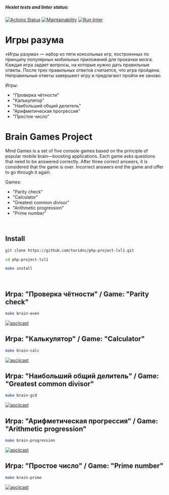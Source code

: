 ##### Hexlet tests and linter status:
[![Actions Status](https://github.com/toridnc/php-project-lvl1/workflows/hexlet-check/badge.svg)](https://github.com/toridnc/php-project-lvl1/actions) [![Maintainability](https://api.codeclimate.com/v1/badges/a99a88d28ad37a79dbf6/maintainability)](https://codeclimate.com/github/codeclimate/codeclimate/maintainability) [![Run linter](https://github.com/toridnc/php-project-lvl1/actions/workflows/run-linter.yml/badge.svg)](https://github.com/toridnc/php-project-lvl1/actions)

# Игры разума

«Игры разума» — набор из пяти консольных игр, построенных по принципу популярных мобильных приложений для прокачки мозга. Каждая игра задает вопросы, на которые нужно дать правильные ответы. После трех правильных ответов считается, что игра пройдена. Неправильные ответы завершают игру и предлагают пройти ее заново.

Игры:
* "Проверка чётности"
* "Калькулятор"
* "Наибольший общий делитель"
* "Арифметическая прогрессия"
* "Простое число"

# Brain Games Project

Mind Games is a set of five console games based on the principle of popular mobile brain—boosting applications. Each game asks questions that need to be answered correctly. After three correct answers, it is considered that the game is over. Incorrect answers end the game and offer to go through it again.

Games:
* "Parity check"
* "Calculator"
* "Greatest common divisor"
* "Arithmetic progression"
* "Prime number"

<br>

## Install
```sh
git clone https://github.com/toridnc/php-project-lvl1.git
```
```sh
cd php-project-lvl1
```
```sh
make install
```

<br>

## Игра: "Проверка чётности" / Game: "Parity check"
```sh
make brain-even
```

[![asciicast](https://asciinema.org/a/466384.svg)](https://asciinema.org/a/466384)

## Игра: "Калькулятор" / Game: "Calculator"
```sh
make brain-calc
```

[![asciicast](https://asciinema.org/a/464797.svg)](https://asciinema.org/a/464797)

## Игра: "Наибольший общий делитель" / Game: "Greatest common divisor"
```sh
make brain-gcd
```

[![asciicast](https://asciinema.org/a/464798.svg)](https://asciinema.org/a/464798)

## Игра: "Арифметическая прогрессия" / Game: "Arithmetic progression"
```sh
make brain-progression
```

[![asciicast](https://asciinema.org/a/464801.svg)](https://asciinema.org/a/464801)

## Игра: "Простое число" / Game: "Prime number"
```sh
make brain-prime
```

[![asciicast](https://asciinema.org/a/464802.svg)](https://asciinema.org/a/464802)
